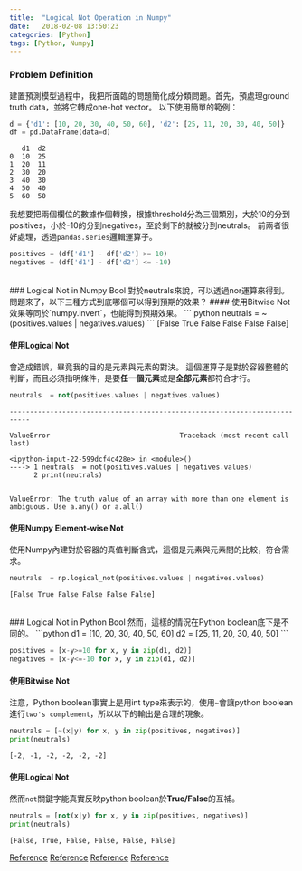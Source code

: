 ```yaml
---
title:  "Logical Not Operation in Numpy"
date:   2018-02-08 13:50:23
categories: [Python]
tags: [Python, Numpy]
---
```



### Problem Definition
建置預測模型過程中，我把所面臨的問題簡化成分類問題。首先，預處理ground truth data，並將它轉成one-hot vector。
以下使用簡單的範例：

``` python
d = {'d1': [10, 20, 30, 40, 50, 60], 'd2': [25, 11, 20, 30, 40, 50]}
df = pd.DataFrame(data=d)
```
	   d1  d2
	0  10  25
	1  20  11
	2  30  20
	3  40  30
	4  50  40
	5  60  50

我想要把兩個欄位的數據作個轉換，根據threshold分為三個類別，大於10的分到positives，小於-10的分到negatives，至於剩下的就被分到neutrals。 前兩者很好處理，透過`pandas.series`邏輯運算子。

``` python
positives = (df['d1'] - df['d2'] >= 10)
negatives = (df['d1'] - df['d2'] <= -10)
```


<br>
### Logical Not in Numpy Bool
對於neutrals來說，可以透過nor運算來得到。問題來了，以下三種方式到底哪個可以得到預期的效果？
#### 使用Bitwise Not
效果等同於`numpy.invert`，也能得到預期效果。
``` python
neutrals  = ~(positives.values | negatives.values)
```
	[False True False False False False]

#### 使用Logical Not
會造成錯誤，畢竟我的目的是元素與元素的對決。
這個運算子是對於容器整體的判斷，而且必須指明條件，是要**任一個元素**或是**全部元素**都符合才行。
``` python
neutrals  = not(positives.values | negatives.values)
```
    ---------------------------------------------------------------------------

    ValueError                                Traceback (most recent call last)

    <ipython-input-22-599dcf4c428e> in <module>()
    ----> 1 neutrals  = not(positives.values | negatives.values)
          2 print(neutrals)


    ValueError: The truth value of an array with more than one element is ambiguous. Use a.any() or a.all()

#### 使用Numpy Element-wise Not
使用Numpy內建對於容器的真值判斷含式，這個是元素與元素間的比較，符合需求。
``` python
neutrals  = np.logical_not(positives.values | negatives.values)
```
    [False True False False False False]


<br>
### Logical Not in Python Bool
然而，這樣的情況在Python boolean底下是不同的。
```python
d1 = [10, 20, 30, 40, 50, 60]
d2 = [25, 11, 20, 30, 40, 50]
```


```python
positives = [x-y>=10 for x, y in zip(d1, d2)]
negatives = [x-y<=-10 for x, y in zip(d1, d2)]
```


#### 使用Bitwise Not
注意，Python boolean事實上是用int type來表示的，使用`~`會讓python boolean進行`two's complement`，所以以下的輸出是合理的現象。
```python
neutrals = [~(x|y) for x, y in zip(positives, negatives)]
print(neutrals)
```

    [-2, -1, -2, -2, -2, -2]


#### 使用Logical Not
然而`not`關鍵字能真實反映python boolean於**True/False**的互補。
```python
neutrals = [not(x|y) for x, y in zip(positives, negatives)]
print(neutrals)
```

    [False, True, False, False, False, False]

[Reference][python-numpy-bool]
[Reference][Python-bitwise]
[Reference][Python-logical-not]
[Reference][Numpy-Bool-Negation]

[python-numpy-bool]: http://joergdietrich.github.io/python-numpy-bool-types.html
[Python-bitwise]:   https://stackoverflow.com/questions/791328/how-does-the-bitwise-complement-operator-tilde-work
[Python-logical-not]: https://stackoverflow.com/questions/21415661/logic-operator-for-boolean-indexing-in-pandas/21415990
[Numpy-Bool-Negation]: https://stackoverflow.com/questions/13600988/python-tilde-unary-operator-as-negation-numpy-bool-array